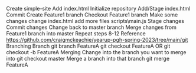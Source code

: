 Create simple-site
Add index.html
Initialize repository
Add/Stage index.html
Commit
Create Feature1 branch
Checkout Feature1 branch
Make some changes
change index.html
add more files scripts\main.js
Stage changes
Commit changes
Change back to master branch
Merge changes from Feature1 branch into master
Repeat steps 8-12
Reference
https://github.com/craigmckeachie/yearup-pgh-spring-2023/tree/main/git
Branching
Branch
git branch FeatureA
git checkout FeatureA
OR
git checkout -b FeatureA
Merging
Change into the branch you want to merge into
git checkout master
Merge a branch into that branch
git merge FeatureA